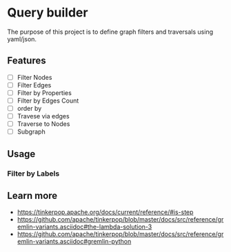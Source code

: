 # Query builder

The purpose of this project is to define graph filters and traversals using yaml/json.


## Features 

- [ ] Filter Nodes
- [ ] Filter Edges 
- [ ] Filter by Properties 
- [ ] Filter by Edges Count
- [ ] order by
- [ ] Travese via edges 
- [ ] Traverse to Nodes 
- [ ] Subgraph

## Usage


### Filter by Labels 

## Learn more
- https://tinkerpop.apache.org/docs/current/reference/#is-step
- https://github.com/apache/tinkerpop/blob/master/docs/src/reference/gremlin-variants.asciidoc#the-lambda-solution-3
- https://github.com/apache/tinkerpop/blob/master/docs/src/reference/gremlin-variants.asciidoc#gremlin-python
 
 